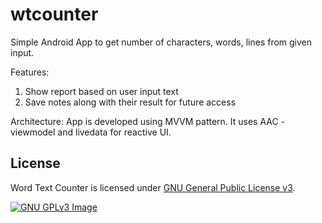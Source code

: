 # wtcounter

Simple Android App to get number of characters, words, lines from given input.

Features:
  1. Show report based on user input text
  2. Save notes along with their result for future access

Architecture:
  App is developed using MVVM pattern. It uses AAC - viewmodel and livedata for reactive UI.
  

 ## License
Word Text Counter is licensed under [GNU General Public License v3](LICENSE).

[![GNU GPLv3 Image](https://www.gnu.org/graphics/gplv3-127x51.png)](http://www.gnu.org/licenses/gpl-3.0.en.html)  
